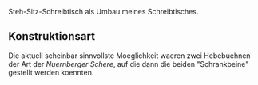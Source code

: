 Steh-Sitz-Schreibtisch als Umbau meines Schreibtisches.

## Konstruktionsart
Die aktuell scheinbar sinnvollste Moeglichkeit waeren zwei Hebebuehnen der Art der
*Nuernberger Schere*, auf die dann die beiden "Schrankbeine" gestellt werden koennten.

